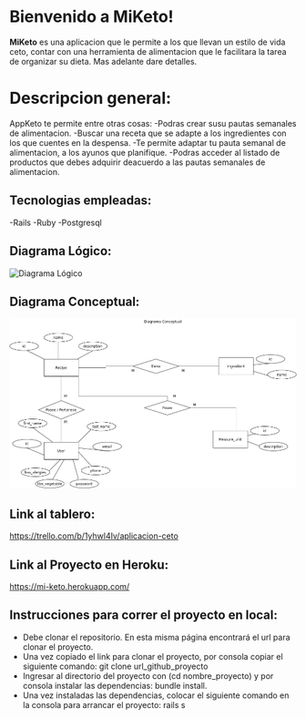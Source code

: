 # Bienvenido a  MiKeto!

 **MiKeto** es una aplicacion que le permite a los que llevan un estilo de vida ceto, contar con una herramienta de alimentacion que le facilitara la tarea de organizar su dieta. Mas adelante dare detalles.


# Descripcion general:

AppKeto te permite entre otras cosas:
-Podras crear susu pautas semanales de alimentacion.
-Buscar una receta que se adapte a los ingredientes con los que cuentes en la despensa.
-Te permite adaptar tu pauta semanal de alimentacion, a los ayunos que planifique.
-Podras acceder al listado de productos que debes adquirir deacuerdo a las pautas semanales de alimentacion.

## Tecnologias empleadas:

-Rails
-Ruby
-Postgresql

## Diagrama Lógico:

![Diagrama Lógico](https://github.com/emanuelcortezr/Mi-Keto/blob/master/public/images/Diagrama%20l%C3%B3gico.png)


## Diagrama Conceptual:

![Diagrama Conceptual](https://github.com/emanuelcortezr/Mi-Keto/blob/master/public/images/Diagrama%20conceptual.png)

## Link al tablero:
https://trello.com/b/1yhwl4Iv/aplicacion-ceto

## Link al Proyecto en Heroku:
https://mi-keto.herokuapp.com/

## Instrucciones para correr el proyecto en local:
-  Debe clonar el repositorio. En esta misma página encontrará el url para clonar el proyecto.
-  Una vez copiado el link para clonar el proyecto, por consola copiar el siguiente comando: git clone url_github_proyecto
-  Ingresar al directorio del proyecto con (cd nombre_proyecto) y por consola instalar las dependencias: bundle install.
-  Una vez instaladas las dependencias, colocar el siguiente comando en la consola para arrancar el proyecto: rails s





